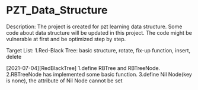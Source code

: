 # PZT_Data_Structure
Description: The project is created for pzt learning data structure. Some code about data structure will be updated in this project. The code might be vulnerable at first and be optimized step by step.

Target List: 
1.Red-Black Tree: basic structure, rotate, fix-up function, insert, delete

[2021-07-04][RedBlackTree]
1.define RBTree and RBTreeNode.
2.RBTreeNode has implemented some basic function.
3.define Nil Node(key is none), the attribute of Nil Node cannot be set
